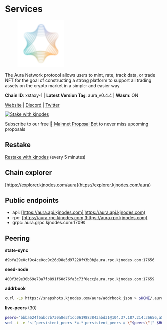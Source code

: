 # Services

<figure><img src="https://raw.githubusercontent.com/kj89/cosmos-images/main/logos/aura.png" width="150" alt=""><figcaption></figcaption></figure>

The Aura Network protocol allows users to mint, rate, track data,  or trade NFT for the goal of constructing a strong platform to  support all trading assets on the crypto market in a simpler and easier way

**Chain ID**: xstaxy-1 | **Latest Version Tag**: aura_v0.4.4 | **Wasm**: ON

[Website](https://aura.network) | [Discord](https://discord.gg/hpvF5QcWRf) | [Twitter](https://twitter.com/AuraNetworkHQ)

[![Stake with kjnodes](https://i.ibb.co/cr44Q8j/button-stake-with-kjnodes.png)](https://restake.app/aura/auravaloper17q4k3j6kcslrcuxtj9mxdcgez7kw7jdma8ykjs)

Subscribe to our free [🤖 Mainnet Proposal Bot](https://t.me/kjnodes_proposal_bot) to never miss upcoming proposals

## Restake

[Restake with kjnodes](https://restake.app/aura/auravaloper17q4k3j6kcslrcuxtj9mxdcgez7kw7jdma8ykjs) (every 5 minutes)
## Chain explorer
[https://explorer.kjnodes.com/aura](https://explorer.kjnodes.com/aura)

## Public endpoints

* api: [https://aura.api.kjnodes.com](https://aura.api.kjnodes.com)
* rpc: [https://aura.rpc.kjnodes.com](https://aura.rpc.kjnodes.com)
* grpc: aura.grpc.kjnodes.com:17090

## Peering

**state-sync**

```text
d9bfa29e0cf9c4ce0cc9c26d98e5d97228f93b0b@aura.rpc.kjnodes.com:17656
```

**seed-node**

```text
400f3d9e30b69e78a7fb891f60d76fa3c73f0ecc@aura.rpc.kjnodes.com:17659
```

**addrbook**
```bash
curl -Ls https://snapshots.kjnodes.com/aura/addrbook.json > $HOME/.aura/config/addrbook.json
```

**live-peers** (30)
```bash
peers="bbba624f6abc7b730a8e3f1cc0619883843abd31@104.37.187.214:36656,a58b4dec687b60ba05cf9a3e4cd1181b09c0661f@65.109.93.152:34656,edbd221ceecf4e0234fb60d617a025c6b0e56bf0@178.250.154.15:36656,fa474fe8f7159c9699fb39acb2925702f0474502@141.95.157.139:10156,d9bfa29e0cf9c4ce0cc9c26d98e5d97228f93b0b@65.109.88.38:17656,3e7ef25f1c9829351936884618659167400eb0f1@142.132.149.171:26656,7885a9e940b45b9a2183488ca3a901b043b6ed67@144.76.40.53:21756,b6a0d0d030f35ffffcfe92e72ea13933c1adbe62@116.202.174.253:21656,0599779759ed60e12ed39a94cd02d303ba10d591@95.214.52.174:36656,670c0c23a1196e706e058133fbbb156f7f33b352@5.9.95.147:26656,0179528068da0dfaf61005cf5aa28793ca42b129@85.25.74.163:26656,3e05f2b0fdd750511dbff9d3f6a47d3bc3d4b1f0@141.95.204.81:61456,1584b3aa3969def4a9f70555b3b442d334053e94@148.113.159.22:10156,ed15ae05f17dd4e672eec0a96c38364d063b68dc@65.108.6.45:60756,a859027129ee2524b57c43b9ecbe3bcc4d120efb@195.3.222.183:26656,dce07d176e5ba4cfdc7b806eb80eabab162a09d0@45.76.213.229:26656,71bb73be4f030e47b813350ee32076ee43c67c27@134.209.111.108:26656,aec1624fad0adf47f9b4f7300dcb8bd4d63567f1@57.128.20.163:21756,a19b89ebbf7331f435b8ef100ce501d2377922ea@209.126.116.182:26656,f43c7c9a194ee5a97665a9aad8f887fdbb75e4ca@65.109.225.86:46656,e46238ddcf2113b70f59b417994c375e2d67e265@71.236.119.108:40656,ebc272824924ea1a27ea3183dd0b9ba713494f83@95.214.52.139:26966,c2215f1673d21a7462f38bf7fbd16f8567393f7c@13.251.159.166:26656,dd6474ec049a264abd25248f0fd9178058331fe0@54.179.159.96:26656,dc9c2ab4055a2ef8ddca435e9d8c120969562f98@194.247.13.139:26656,a60a9f3400cb978b313ad5a47d59f6c518ef2a04@3.135.201.61:26656,c9c0b28dcf2db5f0e7b756986d3326d62ba47e78@144.126.147.58:26656,63a90346040657406ddc48a2679e3bfbe17f717a@65.108.195.29:51656,fc3357ab9ebd2e9530177848187e870b7404ed8e@185.246.84.196:21656,8d861db065439e8cff79d0d128ce0a141025be46@65.109.69.154:40656"
sed -i -e "s|^persistent_peers *=.*|persistent_peers = \"$peers\"|" $HOME/.aura/config/config.toml
```
